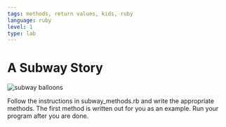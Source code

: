 ```yaml
---
tags: methods, return values, kids, ruby
language: ruby
level: 1
type: lab
---
```


# A Subway Story

![subway balloons](http://1.media.collegehumor.cvcdn.com/28/26/beeb4cb32e3896b1659854ad8977c847-the-new-york-city-subway-what-you-can-expect.jpg)

Follow the instructions in subway_methods.rb and write the appropriate methods. The first method is written out for you as an example. Run your program after you are done.
